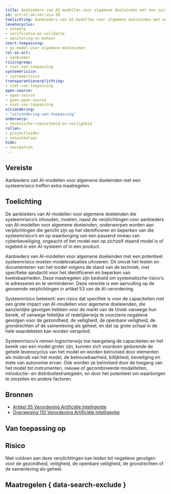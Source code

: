 ```yaml
---
title: Aanbieders van AI-modellen voor algemene doeleinden met een systeemrisico treffen extra maatregelen.
id: urn:nl:ak:ver:aia-30
toelichting: Aanbieders van AI-modellen voor algemene doeleinden met een potentieel systeemrisico moeten modelevaluatie uitvoeren overeenkomstig gestandaardiseerde protocollen en instrumenten die de stand van de techniek weerspiegelen, met inbegrip van het uitvoeren en documenteren van tests gericht op het ontdekken van kwetsbaarheden van het model om systeemrisico’s in kaart te brengen en te beperken.
levenscyclus:
- ontwerp
- verificatie-en-validatie
- monitoring-en-beheer
soort-toepassing:
- ai-model-voor-algemene-doeleinden
rol-ai-act:
- aanbieder
risicogroep: 
- niet-van-toepassing
systeemrisico:
- systeemrisico
transparantieverplichting: 
- niet-van-toepassing
open-source: 
- open-source
- geen-open-source
- niet-van-toepassing
uitzondering: 
- "uitzondering-van-toepassing"
onderwerp:
- technische-robuustheid-en-veiligheid
rollen:
- projectleider
- ontwikkelaar
hide:
- navigation
---
```


<!-- tags -->
## Vereiste

Aanbieders van AI-modellen voor algemene doeleinden met een systeemrisico treffen extra maatregelen.

## Toelichting

De aanbieders van AI-modellen voor algemene doeleinden die systeemrisico’s inhouden, moeten, naast de verplichtingen voor aanbieders van AI-modellen voor algemene doeleinden, onderworpen worden aan verplichtingen die gericht zijn op het identificeren en beperken van die systeemrisico’s en op waarborging van een passend niveau van cyberbeveiliging, ongeacht of het model een op zichzelf staand model is of ingebed in een AI-systeem of in een product.

Aanbieders van AI-modellen voor algemene doeleinden met een potentieel systeemrisico moeten modelevaluaties uitvoeren. Dit omvat het testen en documenteren van het model volgens de stand van de techniek, met specifieke aandacht voor het identificeren en beperken van kwetsbaarheden. Deze maatregelen zijn bedoeld om systematische risico's te adresseren en te verminderen. Deze vereiste is een aanvulling op de genoemde verplichtingen in artikel 53 van de AI-verordening.

Systeemrisico betekent: een risico dat specifiek is voor de capaciteiten met een grote impact van AI-modellen voor algemene doeleienden, die aanzienlijke gevolgen hebben voor de markt van de Uniek vanwege hun bereik, of vanwege feitelijke of redelijkerwijs te voorziene negatieve gevolgen voor de gezondheid, de veiligheid, de openbare veiligheid, de grondrechten of de samenleving als geheel, en dat op grote schaal in de hele waardeketen kan worden verspreid.

Systeemrisico’s nemen logischerwijs toe naargelang de capaciteiten en het bereik van een model groter zijn, kunnen zich voordoen gedurende de gehele levenscyclus van het model en worden beïnvloed door elementen als misbruik van het model, de betrouwbaarheid, billijkheid, beveiliging en mate van autonomie ervan. Ook worden ze beïnvloed door de toegang van het model tot instrumenten, nieuwe of gecombineerde modaliteiten, introductie- en distributiestrategieën, en door het potentieel om waarborgen te omzeilen en andere factoren.

## Bronnen

- [Artikel 55 Verordening Artificiële Intelligentie](https://eur-lex.europa.eu/legal-content/NL/TXT/HTML/?uri=OJ:L_202401689#d1e5730-1-1)
- [Overweging 110 Verordening Artificiële Intelligentie](https://eur-lex.europa.eu/legal-content/NL/TXT/HTML/?uri=OJ:L_202401689#d1e3906-1-1)

## Van toepassing op 
<!-- tags-ai-act -->

## Risico

Niet voldoen aan deze verplichtingen kan leiden tot negatieve gevolgen voor de gezondheid, veiligheid, de openbare veiligheid, de grondrechten of de samenleving als geheel.

## Maatregelen { data-search-exclude }

<!-- list_maatregelen vereiste/aia-30-ai-modellen-algemene-doeleinden-systeemrisico no-search no-onderwerp no-rol no-levenscyclus -->
